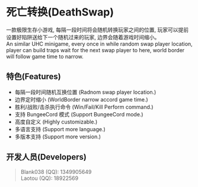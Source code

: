 # 死亡转换(DeathSwap)
一款极限生存小游戏, 每隔一段时间将会随机转换玩家之间的位置, 玩家可以提前设置好陷阱送给下一个随机过来的玩家, 边界会随着游戏时间缩小。  
An similar UHC minigame, every once in while random swap player location, player can build traps wait for the next swap player to here, world border will follow game time to narrow.

## 特色(Features)
* 每隔一段时间随机互换位置 (Radnom swap player location.)
* 边界定时缩小 (WorldBorder narrow accord game time.)
* 胜利/战败/击杀执行命令 (Win/Fail/Kill Perform command.)
* 支持 BungeeCord 模式 (Support BungeeCord mode.)
* 高度自定义 (Highly customizable.)
* 多语言支持 (Support more language.)
* 多版本支持 (Support more version.)

## 开发人员(Developers)
> Blank038 (QQ): 1349905649  
> Laotou (QQ): 18922569